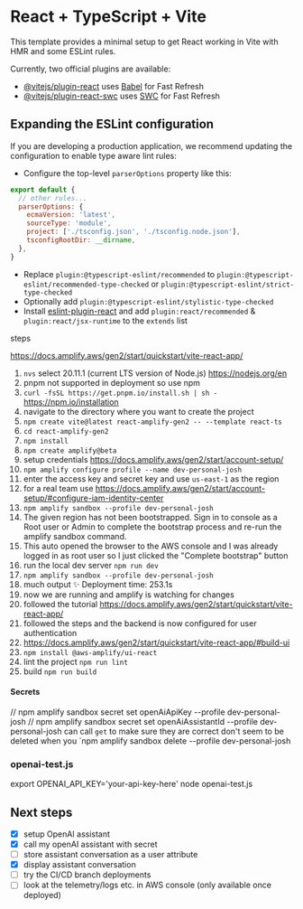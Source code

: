 # React + TypeScript + Vite

This template provides a minimal setup to get React working in Vite with HMR and some ESLint rules.

Currently, two official plugins are available:

- [@vitejs/plugin-react](https://github.com/vitejs/vite-plugin-react/blob/main/packages/plugin-react/README.md) uses [Babel](https://babeljs.io/) for Fast Refresh
- [@vitejs/plugin-react-swc](https://github.com/vitejs/vite-plugin-react-swc) uses [SWC](https://swc.rs/) for Fast Refresh

## Expanding the ESLint configuration

If you are developing a production application, we recommend updating the configuration to enable type aware lint rules:

- Configure the top-level `parserOptions` property like this:

```js
export default {
  // other rules...
  parserOptions: {
    ecmaVersion: 'latest',
    sourceType: 'module',
    project: ['./tsconfig.json', './tsconfig.node.json'],
    tsconfigRootDir: __dirname,
  },
}
```

- Replace `plugin:@typescript-eslint/recommended` to `plugin:@typescript-eslint/recommended-type-checked` or `plugin:@typescript-eslint/strict-type-checked`
- Optionally add `plugin:@typescript-eslint/stylistic-type-checked`
- Install [eslint-plugin-react](https://github.com/jsx-eslint/eslint-plugin-react) and add `plugin:react/recommended` & `plugin:react/jsx-runtime` to the `extends` list



steps

<https://docs.amplify.aws/gen2/start/quickstart/vite-react-app/>

1. `nvs` select 20.11.1 (current LTS version of Node.js) <https://nodejs.org/en>
1. pnpm not supported in deployment so use npm
  1. `curl -fsSL https://get.pnpm.io/install.sh | sh -` <https://npm.io/installation>
1. navigate to the directory where you want to create the project
1. `npm create vite@latest react-amplify-gen2 -- --template react-ts`
1. `cd react-amplify-gen2`
1. `npm install`
1. `npm create amplify@beta`
1. setup credentials <https://docs.amplify.aws/gen2/start/account-setup/>
  1. `npm amplify configure profile --name dev-personal-josh`
  1. enter the access key and secret key and use `us-east-1` as the region
  1. for a real team use <https://docs.amplify.aws/gen2/start/account-setup/#configure-iam-identity-center>
1. `npm amplify sandbox --profile dev-personal-josh`
  1. The given region has not been bootstrapped. Sign in to console as a Root user or Admin to complete the bootstrap process and re-run the amplify sandbox command.
  1. This auto opened the browser to the AWS console and I was already logged in as root user so I just clicked the "Complete bootstrap" button
1. run the local dev server `npm run dev`
1. `npm amplify sandbox --profile dev-personal-josh`
  1. much output ✨ Deployment time: 253.1s
  1. now we are running and amplify is watching for changes
1. followed the tutorial <https://docs.amplify.aws/gen2/start/quickstart/vite-react-app/>
  1. followed the steps and the backend is now configured for user authentication
1. <https://docs.amplify.aws/gen2/start/quickstart/vite-react-app/#build-ui>
1. `npm install @aws-amplify/ui-react`
1. lint the project `npm run lint`
1. build `npm run build`

#### Secrets
// npm amplify sandbox secret set openAiApiKey --profile dev-personal-josh
// npm amplify sandbox secret set openAiAssistantId --profile dev-personal-josh
can call `get` to make sure they are correct
don't seem to be deleted when you `npm amplify sandbox delete --profile dev-personal-josh

### openai-test.js
export OPENAI_API_KEY='your-api-key-here'
node openai-test.js


## Next steps

- [X] setup OpenAI assistant
- [X] call my openAI assistant with secret
- [ ] store assistant conversation as a user attribute
- [X] display assistant conversation
- [ ] try the CI/CD branch deployments
- [ ] look at the telemetry/logs etc. in AWS console (only available once deployed)
